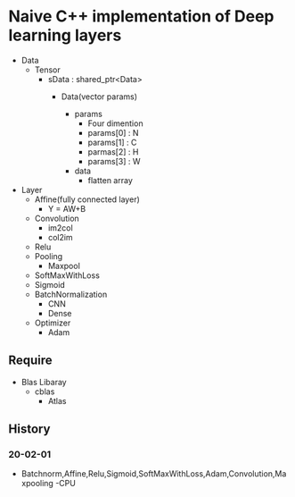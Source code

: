 # Naive C++ implementation of Deep learning layers

+ Data
  + Tensor
    + sData<T> : shared_ptr<Data<T>>
      + Data<T>(vector<int> params)
        + params
          + Four dimention
          + params[0] : N
          + params[1] : C
          + parmas[2] : H
          + params[3] : W
        + data
          + flatten array
+ Layer
  + Affine(fully connected layer)
    + Y = AW+B
  + Convolution
    + im2col
    + col2im
  + Relu
  + Pooling
    + Maxpool
  + SoftMaxWithLoss
  + Sigmoid
  + BatchNormalization
    + CNN
    + Dense
  + Optimizer
    + Adam

## Require

+ Blas Libaray
  + cblas
    + Atlas

##  History

### 20-02-01

+ Batchnorm,Affine,Relu,Sigmoid,SoftMaxWithLoss,Adam,Convolution,Maxpooling -CPU

